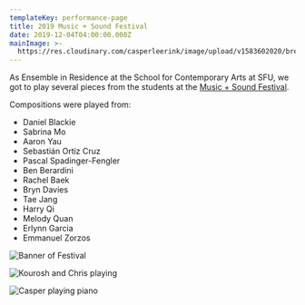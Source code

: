 ```yaml
---
templateKey: performance-page
title: 2019 Music + Sound Festival
date: 2019-12-04T04:00:00.000Z
mainImage: >-
  https://res.cloudinary.com/casperleerink/image/upload/v1583602020/breathingbass/Kourosh-Chris-Casper.jpg
---
```

As Ensemble in Residence at the School for Contemporary Arts at SFU, we got to play several pieces from the students at the [Music + Sound Festival](http://www.sfu.ca/sca/events---news/events/2019-music---sound-festival.html).

Compositions were played from:

* Daniel Blackie
* Sabrina Mo
* Aaron Yau
* Sebastián Ortiz Cruz
* Pascal Spadinger-Fengler
* Ben Berardini
* Rachel Baek
* Bryn Davies
* Tae Jang
* Harry Qi
* Melody Quan
* Erlynn Garcia
* Emmanuel Zorzos

![Banner of Festival](https://res.cloudinary.com/casperleerink/image/upload/v1583869498/breathingbass/musicandsoundbanner.png)

<img src="https://res.cloudinary.com/casperleerink/image/upload/v1583602024/breathingbass/Kourosh-and-Chris-1.jpg" alt="Kourosh and Chris playing" title="" class="half half-left"></img>

<img src="https://res.cloudinary.com/casperleerink/image/upload/v1583602027/breathingbass/Casper-2.jpg" alt="Casper playing piano" title="" class="half half-right"></img>
